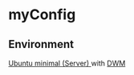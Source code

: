 # myConfig

## Environment

[Ubuntu minimal (Server) ](https://ubuntu.com/download/server) with [DWM](https://dwm.suckless.org/)
